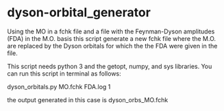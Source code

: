 # dyson-orbital_generator
Using the MO in a fchk file and a file with the Feynman-Dyson amplitudes (FDA) in the M.O. basis this script generate a new fchk file where the M.O. are replaced by the Dyson orbitals for which the the FDA were given in the file.  

This script needs python 3 and the getopt, numpy, and sys libraries.
You can run this script in terminal as follows:

dyson_orbitals.py MO.fchk FDA.log 1

the output generated in this case is dyson_orbs_MO.fchk

